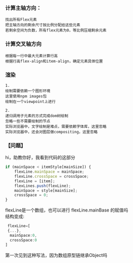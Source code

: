 ### 计算主轴方向：  
    找出所有Flex元素  
    把主轴方向的剩余尺寸按比例分配给这些元素  
    若剩余空间为负数，所有flex元素为0，等比例压缩剩余元素  
  
### 计算交叉轴方向  
    根据每一行中最大元素计算行高  
    根据行高flex-align和item-align，确定元素具体位置  
    
### 渲染  
    1.
    绘制需要依赖一个图形环境  
    这里使用npm images包  
    绘制在一个viewpoint上进行  
      
    2.
    递归调用子元素的方式完成dom树绘制  
    忽略一些不需要绘制的节点  
    实际浏览器中，文字绘制是难点，需要依赖字体库，这里忽略  
    实际浏览器中，还会对图层做compositing，这里忽略  


### 【问题】  
hi，助教你好，我看到代码的这部分  
```javascript
if (mainSpace < itemStyle[mainSize]) {
    flexLine.mainSpace = mainSpace;
    flexLine.crossSpace = crossSpace;
    flexLine = [item];
    flexLines.push(flexLine);
    mainSpace = style[mainSize];
    crossSpace = 0;
}

```

flexLine是一个数组，也可以进行 flexLine.mainBase 的赋值吗  
结构变成:  
```javascript
 flexLine=[
 {...},
  mainSpace:0,
  crossSpace:0
]
```
第一次见到这种写法，因为数组原型链继承Object吗
